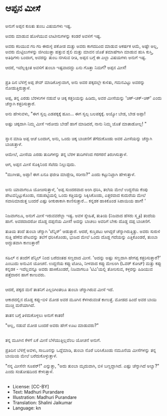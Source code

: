 # ಆಪ್ಪನ ಮೀಸೆ

##
ಅನುಗೆ ಅಪ್ಪನ ಕುರಿತು ತುಂಬ ವಿಷಯಗಳು ಇಷ್ಟ. 

ಅವರು ಮಾಡುವ ಹೊಳೆಯುವ ಲಾಟೀನುಗಳನ್ನು ಕಂಡರೆ ಅವಳಿಗೆ ಇಷ್ಟ. 

ಅವರು ಕರಿಯುವ ಗರಿ ಗರಿ ಈರುಳ್ಳಿ ಪಕೋಡ ಮತ್ತು ಅವರು ಕಾಗದದಿಂದ ಮಾಡುವ ಆಕರ್ಷಕ ಆಮೆ, ಅಷ್ಟೇ ಅಲ್ಲ, ಅವರು ಮೆಟ್ಟಿಲುಗಳನ್ನು ಜಿಗಿಯುತ್ತಾ ಹತ್ತುವ ಶೈಲಿ ಮತ್ತು ಮಾವನ ಜೊತೆ ತಮಾಷೆಗಾಗಿ ಮಾಡುವ ಹುಸಿ ಕುಸ್ತಿ, ಅತಿಥಿಗಳು ಬಂದಾಗ, ಅವರನ್ನು ತುಂಬ ನಗಿಸುವ ರೀತಿ, ಅಪ್ಪನ ಬಗ್ಗೆ ಈ ಎಲ್ಲಾ ವಿಷಯಗಳು ಅನುಗೆ ಇಷ್ಟ. 

ಆದರೆ, ಇವೆಲ್ಲಕ್ಕಿಂತ ಅವಳಿಗೆ ತುಂಬಾ ಇಷ್ಟವಾದದ್ದು ಏನು ಗೊತ್ತಾ ನಿಮಗೆ? ಅಪ್ಪನ ಮೀಸೆ! 

##
ಪ್ರತಿ ದಿನ ಬೆಳಿಗ್ಗೆ ಅಪ್ಪ ಶೇವ್ ಮಾಡಿಕೊಳ್ಳುವಾಗ, ಅನು ಅವರ ಪಕ್ಕದಲ್ಲೇ ಕುಳಿತು, ಗಮನವಿಟ್ಟು ಅವರನ್ನು ನೋಡುತ್ತಿರುತ್ತಾಳೆ. 

ಅಪ್ಪ, ತನ್ನ ಎರಡು ಬೆರಳುಗಳ ನಡುವೆ ಆ ಚಿಕ್ಕ ಕತ್ತರಿಯನ್ನು ಹಿಡಿದು, ಅವರ ಮೀಸೆಯನ್ನು 'ಚಕ್-ಚಕ್-ಚಕ್' ಎಂದು ಚೆನ್ನಾಗಿ ಕತ್ತರಿಸುತ್ತಾರೆ. 

ಅನು ಹೇಳುವಳು, "ಈಗ ಸ್ವಲ್ಪ ಎಡಪಕ್ಕಕ್ಕೆ ಹೂಂ... ಈಗ ಸ್ವಲ್ಪ ಬಲಪಕ್ಕಕ್ಕೆ. ಅಯ್ಯೋ ಬೇಡ, ಬೇಡ ಅಪ್ಪಾ! 

ಅಷ್ಟು ಚಿಕ್ಕದಾಗಿ ನಿಮ್ಮ ಮೀಸೆ ಇರೋದು ಬೇಡ! ಹಾಗೆ ಮಾಡಿದರೆ, ನಾನು ನಿಮ್ಮ ಜೊತೆ ಮಾತಾಡೋಲ್ಲ! "

##
ಸ್ನಾನ ಮಾಡಿ ಅಪ್ಪ ಆಚೆ ಬಂದಾಗ, ಅನು, ಒಂದು ಚಿಕ್ಕ ಬಾಚಣಿಗೆ ತೆಗೆದುಕೊಂಡು ಅವರ ಮೀಸೆಯನ್ನು ಚೆನ್ನಾಗಿ ಬಾಚುತ್ತಾಳೆ. 

ಆಮೇಲೆ, ಮೀಸೆಯ ಎರಡು ತುದಿಗಳನ್ನು ತನ್ನ ಬೆರಳ ತುದಿಗಳಿಂದ ಗರಗರನೆ ತಿರುಗಿಸುತ್ತಾಳೆ. 

ಆಗ, ಅಪ್ಪನ ಮೀಸೆ ಸೊಕ್ಕಿನಿಂದ ಸೆಟೆದು ನಿಲ್ಲುವುದು. 

"ಮುಗೀತು, ಅಪ್ಪಾ! ಈಗ ಏನೂ ಫಜೀತಿ ಮಾಡ್ಬೇಡಿ, ಸರೀನಾ?" ಎಂದು ಕಟ್ಟುನಿಟ್ಟಾಗಿ ಹೇಳುತ್ತಾಳೆ. 

##
ಅನು ಯಾವಾಗಲೂ ಯೋಚಿಸುತ್ತಾಳೆ, 'ಅಪ್ಪ ಸುಂದರವಾದ ಅಂಗಿ ಧರಿಸಿ, ತಲೆಯ ಮೇಲೆ ಉದ್ದನೆಯ ಕೆಂಪು ಪೇಟವನ್ನಿಟ್ಟುಕೊಂಡು, ನಡುಪಟ್ಟಿಯಲ್ಲಿ ಒಂದು ಕತ್ತಿಯನ್ನು ಸಿಕ್ಕಿಸಿಕೊಂಡು, ಎತ್ತರವಾದ ಕುದುರೆಯ ಮೇಲೆ ಸವಾರಿಮಾಡುತ್ತ ಬಂದರೆ ಎಷ್ಟು ಠೀಕುಠಾಕಾಗಿ ಕಾಣಿಸುತ್ತಾರೆ... ಕನ್ನಡಕ ಹಾಕಿಕೊಂಡ ಸಿಪಾಯಿಯ ಹಾಗೆ! '

##
ನಿಜವಾಗಲೂ, ಅನುಗೆ ಮೀಸೆ ಇರುವವರೆಲ್ಲಾ ಇಷ್ಟ. ಅವಳ ಸ್ನೇಹಿತೆ, ತುತಿಯ (ನಿಜವಾದ ಹೆಸರು ಸ್ಮೃತಿ) ತಂದೆಯ ಹಾಗೆ. ಅವರದಾದರೋ ದೊಡ್ಡ ದಪ್ಪನೆಯ ಮೀಸೆ! ಅದನ್ನು ಬಾಚಲು ಅವರಿಗೆ ಬೇಕು ದೊಡ್ಡ ದಪ್ಪ ಬಾಚಣಿಗೆ.

ತುತಿಯ ತಂದೆ ತುಂಬಾ ಚೆನ್ನಾಗಿ 'ಟೆನ್ನಿಸ್' ಆಡುತ್ತಾರೆ. ಆದರೆ, ಕುಸ್ತಿಪಟು ಆಗಿದ್ದರೆ ಚೆನ್ನಾಗಿರುತ್ತಿತ್ತು. ಅವರು ಸುರುಳಿ ಸುತ್ತಿ ಹೆಣೆದ ಪೇಟವನ್ನು ತಲೆಗೆ ಧರಿಸಿಕೊಂಡು, ಭುಜದ ಮೇಲೆ ಒಂದು ದೊಡ್ಡ ಗದೆಯನ್ನು ಎತ್ತಿಕೊಂಡರೆ, ತುಂಬಾ ಅದ್ಭುತವಾಗಿ ಕಾಣುತ್ತಾರೆ!

##
ಸಹಿಲ್ ನ  ತಂದೆಗೆ ಪೆನ್ಸಿಲ್ ನಿಂದ ಬರೆದಂತಹ ಸಣ್ಣದಾದ ಮೀಸೆ. 'ಅದನ್ನು ಅಷ್ಟು ಸಣ್ಣದಾಗಿ ಹೇಗಪ್ಪ ಕತ್ತರಿಸುತ್ತಾರೆ?' ಎಂಬುದು ಅನುವಿನ ಯೋಚನೆ. ಉದ್ದನೆಯ ಕಪ್ಪು ಟೋಪಿ, ನೀಳವಾದ ಕಪ್ಪು ಮೇಲಂಗಿ (ಓವರ್ ಕೋಟ್) ಮತ್ತು ಕಪ್ಪು ಕನ್ನಡಕ - ಇವೆಲ್ಲವನ್ನೂ ಅವರು ಹಾಕಿಕೊಂಡರೆ, ನಿಜವಾಗಲೂ 'ಟಿವಿ'ಯಲ್ಲಿ ತೋರಿಸುವ, ಕಳ್ಳರನ್ನು ಹಿಡಿಯುವ ಪತ್ತೆದಾರನ ಹಾಗೆ ಕಾಣುವರು.

##
ಆದರೆ, ಪಕ್ಕದ ಮನೆ ತಾತನಿಗೆ ಎಲ್ಲರಿಗಿಂತಲೂ ತುಂಬಾ ಚೆನ್ನಾಗಿರುವ ಮೀಸೆ ಇದೆ. 

ಆಕಾಶದಲ್ಲಿನ ದೊಡ್ಡ ಕಪ್ಪು-ಬಿಳಿ ಮೋಡ ಅವರ ಮೂಗಿನ ಕೆಳಗಿರುವಂತೆ ಕಾಣುತ್ತೆ. ಮೋಡದ ಹಿಂದೆ ಅವರ ಬಾಯಿ ಮುಚ್ಚಿ ಮರೆಯಾಗಿದೆ. 

ತಾತನ ಬಗ್ಗೆ ತಿಳಿದುಕೊಳ್ಳಲು ಅನುಗೆ ಕಾತರ! 

"ಅಲ್ಲ, ನಡುವೆ ಮೋಡ ಬಂದರೆ ಅವರು ಹೇಗೆ ಊಟ ಮಾಡುವರು?" 

##
ತನ್ನ ಮೂಗಿನ ಕೆಳಗೆ ಏಕೆ ಮೀಸೆ ಬೆಳೆಯುತ್ತಿಲ್ಲವೆಂಬ ಯೋಚನೆ ಅನುಗೆ.

ಪ್ರತಿದಿನ ಬೆಳಿಗ್ಗೆ ಅವಳು, ಸಾಬೂನನ್ನು ಒದ್ದೆಮಾಡಿ, ತುಂಬಾ ನೊರೆ ಬರಿಸಿಕೊಂಡು ನಮೂನೆಯ ಮೀಸೆಗಳನ್ನು ತನ್ನ ಬಾಯಿಯ ಮೇಲೆ ಬರೆದುಕೊಳ್ಳುತ್ತಾಳೆ.

"ನನ್ನ ಮೀಸೆನೇ ಸೂಪರ್!" ಎನ್ನುತ್ತಾ, "ಅದು ತುಂಬಾ ಮೃದುವಾಗಿ, ಬಿಳಿ ಬಣ್ಣದ್ದಾಗಿದೆ. ಎಷ್ಟು ಚೆನ್ನಾಗಿದೆ ಅಲ್ವಾ?" ಎಂದು ಸಂತೋಷದಿಂದ ಕೇಳುತ್ತಾಳೆ.

##
* License: [CC-BY]
* Text: Madhuri Purandare
* Illustration: Madhuri Purandare
* Translation: Shalini Jaikumar
* Language: kn
